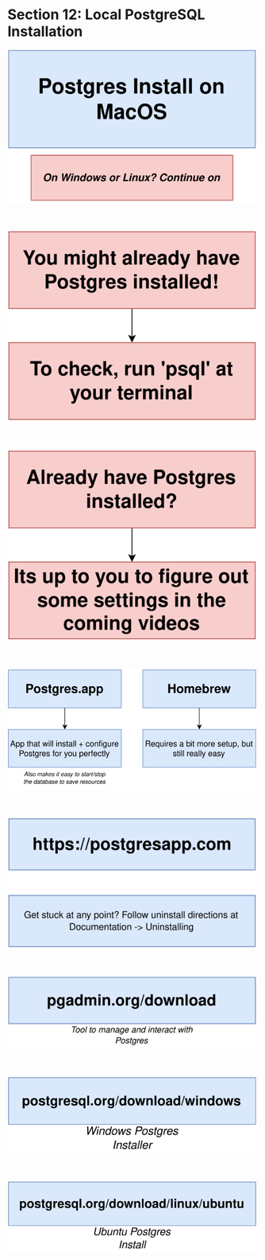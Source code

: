 # Section 12: Local PostgreSQL Installation

<div align="center"><img src="../../diagrams/12/sql-1.svg" /></div><br/><br/><br/>
<div align="center"><img src="../../diagrams/12/sql-2.svg" /></div><br/><br/><br/>
<div align="center"><img src="../../diagrams/12/sql-3.svg" /></div><br/><br/><br/>
<div align="center"><img src="../../diagrams/12/sql-4.svg" /></div><br/><br/><br/>
<div align="center"><img src="../../diagrams/12/sql-5.svg" /></div><br/><br/><br/>
<div align="center"><img src="../../diagrams/12/sql-6.svg" /></div><br/><br/><br/>
<div align="center"><img src="../../diagrams/12/sql-7.svg" /></div><br/><br/><br/>
<div align="center"><img src="../../diagrams/12/sql-8.svg" /></div><br/><br/><br/>
